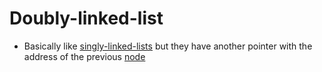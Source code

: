 # Doubly-linked-list

- Basically like [singly-linked-lists](singly-linked-list.md) but they have another pointer with the address of the previous [node](structs.md)

